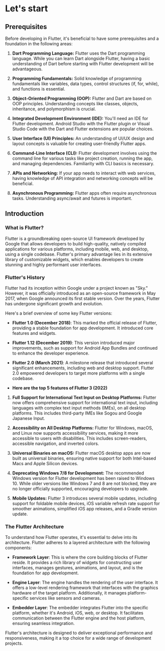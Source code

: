 # Let's start 

## Prerequisites

Before developing in Flutter, it's beneficial to have some prerequisites and a foundation in the following areas:

1. **Dart Programming Language:** Flutter uses the Dart programming language. While you can learn Dart alongside Flutter, having a basic understanding of Dart before starting with Flutter development will be advantageous.

2. **Programming Fundamentals:** Solid knowledge of programming fundamentals like variables, data types, control structures (if, for, while), and functions is essential.

3. **Object-Oriented Programming (OOP):** Flutter and Dart are based on OOP principles. Understanding concepts like classes, objects, inheritance, and polymorphism is crucial.

4. **Integrated Development Environment (IDE):** You'll need an IDE for Flutter development. Android Studio with the Flutter plugin or Visual Studio Code with the Dart and Flutter extensions are popular choices. 

5. **User Interface (UI) Principles:** An understanding of UI/UX design and layout concepts is valuable for creating user-friendly Flutter apps.

6. **Command-Line Interface (CLI):** Flutter development involves using the command line for various tasks like project creation, running the app, and managing dependencies. Familiarity with CLI basics is necessary.

7. **APIs and Networking:** If your app needs to interact with web services, having knowledge of API integration and networking concepts will be beneficial.

8. **Asynchronous Programming:** Flutter apps often require asynchronous tasks. Understanding async/await and futures is important.

## Introduction

### What is Flutter?

Flutter is a groundbreaking open-source UI framework developed by Google that allows developers to build high-quality, natively compiled applications for various platforms, including mobile, web, and desktop, using a single codebase. Flutter's primary advantage lies in its extensive library of customizable widgets, which enables developers to create stunning and highly performant user interfaces.

### Flutter's History

Flutter had its inception within Google under a project known as "Sky." However, it was officially introduced as an open-source framework in May 2017, when Google announced its first stable version. Over the years, Flutter has undergone significant growth and evolution.

Here's a brief overview of some key Flutter versions:

- **Flutter 1.0 (December 2018)**: This marked the official release of Flutter, providing a stable foundation for app development. It introduced core features and widgets.

- **Flutter 1.12 (December 2019)**: This version introduced major improvements, such as support for Android App Bundles and continued to enhance the developer experience.

- **Flutter 2.0 (March 2021)**: A milestone release that introduced several significant enhancements, including web and desktop support. Flutter 2.0 empowered developers to target more platforms with a single codebase.

- **Here are the top 5 features of Flutter 3 (2022)**

1. **Full Support for International Text Input on Desktop Platforms:** Flutter now offers comprehensive support for international text input, including languages with complex text input methods (IMEs), on all desktop platforms. This includes third-party IMEs like Sogou and Google Japanese Input.

2. **Accessibility on All Desktop Platforms:** Flutter for Windows, macOS, and Linux now supports accessibility services, making it more accessible to users with disabilities. This includes screen-readers, accessible navigation, and inverted colors.

3. **Universal Binaries on macOS:** Flutter macOS desktop apps are now built as universal binaries, ensuring native support for both Intel-based Macs and Apple Silicon devices.

4. **Deprecating Windows 7/8 for Development:** The recommended Windows version for Flutter development has been raised to Windows 10. While older versions like Windows 7 and 8 are not blocked, they are no longer officially supported, encouraging developers to upgrade.

5. **Mobile Updates:** Flutter 3 introduces several mobile updates, including support for foldable mobile devices, iOS variable refresh rate support for smoother animations, simplified iOS app releases, and a Gradle version update.


### The Flutter Architecture

To understand how Flutter operates, it's essential to delve into its architecture. Flutter adheres to a layered architecture with the following components:

- **Framework Layer**: This is where the core building blocks of Flutter reside. It provides a rich library of widgets for constructing user interfaces, manages gestures, animations, and layout, and is the foundation for app development.

- **Engine Layer**: The engine handles the rendering of the user interface. It offers a low-level rendering framework that interfaces with the graphics hardware of the target platform. Additionally, it manages platform-specific services like sensors and cameras.

- **Embedder Layer**: The embedder integrates Flutter into the specific platform, whether it's Android, iOS, web, or desktop. It facilitates communication between the Flutter engine and the host platform, ensuring seamless integration.

Flutter's architecture is designed to deliver exceptional performance and responsiveness, making it a top choice for a wide range of development projects.

